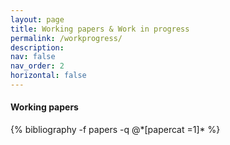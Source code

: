 ```yaml
---
layout: page
title: Working papers & Work in progress
permalink: /workprogress/
description:
nav: false
nav_order: 2
horizontal: false
---
```


<!-- pages/workprogress.md -->
<div class="publications">
  <h4>Working papers</h4>
  {% bibliography -f papers -q @*[papercat =1]* %}
</div>

